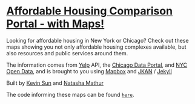 # [Affordable Housing Comparison Portal - with Maps!](https://sun-kev.github.io/jkan/)

Looking for affordable housing in New York or Chicago? Check out these maps showing you not only affordable housing complexes available, but also resources and public services around them. 

The information comes from  [Yelp](https://www.yelp.com/) API, the [Chicago Data Portal](https://data.cityofchicago.org/), and  [NYC Open Data](https://opendata.cityofnewyork.us/), and is brought to you using [Mapbox](https://www.mapbox.com/) and [JKAN](https://jkan.io/) / [Jekyll](https://jekyllrb.com/)

Built by [Kevin Sun](https://github.com/Sun-Kev) and [Natasha Mathur](https://github.com/natashamathur)

The code informing these maps can be found [`here`](https://github.com/natashamathur/MapBuilder).

